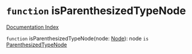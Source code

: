 # `function` isParenthesizedTypeNode

[Documentation Index](../README.md)

`function` isParenthesizedTypeNode(node: [Node](../interface.Node/README.md)): node `is` [ParenthesizedTypeNode](../interface.ParenthesizedTypeNode/README.md)